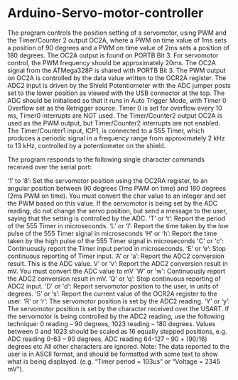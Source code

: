 # Arduino-Servo-motor-controller
The program controls the position setting of a servomotor, using PWM and the Timer/Counter 2 output OC2A, where a PWM on time value of 1ms sets a position of 90 degrees and a PWM on time value of 2ms sets a position of 180 degrees. The OC2A output is found on PORTB Bit 3.
For servomotor control, the PWM frequency should be approximately 20ms.
The OC2A signal from the ATMega328P is shared with PORTB Bit 3. The PWM output on OC2A is controlled by the data value written to the OCR2A register. 
The ADC2 input is driven by the Shield Potentiometer with the ADC jumper posts set to the lower position as viewed with the USB connector at the top.  The ADC should be initialised so that it runs in Auto Trigger Mode, with Timer 0 Overflow set as the Retrigger source. Timer 0 is set for overflow every 10 ms, Timer0 interrupts are NOT used.
The Timer/Counter2 output OC2A is used as the PWM output, but Timer/Counter2 interrupts are not enabled.
The Timer/Counter1 input, ICP1, is connected to a 555 Timer, which produces a periodic signal in a frequency range from approximately 2 kHz to 13 kHz, controlled by a potentiometer on the shield.

The program responds to the following single character commands received over the serial port:

‘1’ to ‘8’: Set the servomotor position using the OC2RA register, to an angular position between 90 degrees (1ms PWM on time) and 180 degrees (2ms PWM on time). You must convert the char value to an integer and set the PWM based on this value. If the servomotor is being set by the ADC reading, do not change the servo position, but send a message to the user, saying that the setting is controlled by the ADC.
‘T’ or ‘t’: Report the period of the 555 Timer in microseconds.
‘L’ or ‘l’: Report the time taken by the low pulse of the 555 Timer signal in microseconds
‘H’ or ‘h’: Report the time taken by the high pulse of the 555 Timer signal in microseconds
'C' or 'c': Continuously report the Timer input period in microseconds.
‘E’ or ‘e’: Stop continuous reporting of Timer input.
‘A’ or ‘a’: Report the ADC2 conversion result. This is the ADC value.
V’ or ‘v’: Report the ADC2 conversion result in mV. You must convert the ADC value to mV
'W' or 'w':   Continuously report the ADC2 conversion result in mV.
‘Q’ or ‘q’: Stop continuous reporting of ADC2 input.
'D' or 'd': Report servomotor position to the user, in units of degrees.
‘S’ or ‘s’: Report the current value of the OCR2A register to the user.
‘R’ or ‘r’: The servomotor position is set by the ADC2 reading.
‘Y’ or ‘y’: The servomotor position is set by the character received over the USART.
If the servomotor is being controlled by the ADC2 reading, use the following technique:
0 reading – 90 degrees, 1023 reading – 180 degrees. Values between 0 and 1023 should be scaled as 16 equally stepped positions, e.g. ADC reading 0-63 – 90 degrees, ADC reading 64-127 – 90 + (90/16) degrees etc
All other characters are ignored.
Note: The data reported to the user is in ASCII format, and should be formatted with some text to show what is being displayed. (e.g. “Timer period = 103us” or “Voltage = 2345 mV”).

